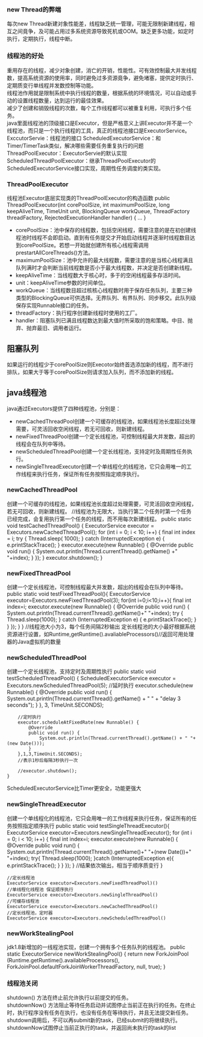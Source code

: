 ### new Thread的弊端
每次new Thread新建对象性能差，线程缺乏统一管理，可能无限制新建线程，相互之间竟争，及可能占用过多系统资源导致死机或OOM。缺乏更多功能，如定时执行，定期执行，线程中断。
### 线程池的好处
重用存在的线程，减少对象创建，消亡的开销，性能性。可有效控制最大并发线程数，提高系统资源的使用率，同时避免过多资源竟争，避免堵塞，提供定时执行、定期质变行单线程并发数控制等功能。  
线程池作用就是限制系统中执行线程的数量，根据系统的环境情况，可以自动或手动的设置线程数量，达到运行的最佳效果。  
减少了创建和销毁线程的次数，每个工作线程都可以被重复利用，可执行多个任务。  
java里面线程池的顶级接口是Executor，但是严格意义上讲Executor并不是一个线程池，而只是一个执行线程的工具，真正的线程池接口是ExecutorService。  
ExccutorServie：线程池的接口
ScheduledExecutorService：和Timer/TimerTask类似，解决哪些需要任务重复执行的问题
ThreadPoolExecutor：ExecutorServie的默认实现
ScheduledThreadPoolExecutor：继承ThreadPoolExecutor的ScheduledExecutorService接口实现，周期性任务调度的类实现。

### ThreadPoolExecutor
线程池Executor底层实现类的ThreadPoolExecutor的构造函数
    public ThreadPoolExecutor(int corePoolSize,
                              int maximumPoolSize,
                              long keepAliveTime,
                              TimeUnit unit,
                              BlockingQueue<Runnable> workQueue,
                              ThreadFactory threadFactory,
                              RejectedExecutionHandler handler) {
       ...
    }
* corePoolSize：池中保存的线程数，包括空闲线程，需要注意的是在初创建线程池时线程不会即启动。直到有任务提交才开始启动线程并逐渐时线程数目达到corePoolSize。若想一开始就创建所有核心线程需调用prestartAllCoreThreads()方法。  
* maximumPoolSize：池中允许的最大线程数，需要注意的是当核心线程满且队列满时才会判断当前线程数是否小于最大线程数，并决定是否创建新线程。
* keepAliveTime：当线程数大于核心时，多于的空闲线程最多存活时间。
* unit：keepAliveTime参数的时间单位。
* workQueue：当线程数目超过核核心线程数时用于保存任务队列，主要三种类型的BlockingQueue可供选择。无界队列、有界队列、同步移交。此队列级保存实现Runnable接口的任务。
* threadFactory：执行程序创建新线程时使用的工厂。
* handler：阻塞队列已满且线程数达到最大值时所采取的饱和策略。中目、抛弃、抛弃最旧、调用者运行。

## 阻塞队列
如果运行的线程少于corePoolSize则Execotor始终首选添加新的线程，而不进行排队，如果大于等于corePoolSize则请求加入队列，而不添加新的线程。

## java线程池
java通过Executors提供了四种线程池，分别是：
* newCachedThreadPool创建一个可缓存的线程池，如果线程池长度超过处理需要，可灵活回收空闲线程，若无可回收，则新建线程。
* newFixedThreadPool创建一个定长线程池，可控制线程最大并发数，超出的线程会在队列中等待。
* newScheduledThreadPool创建一个定长线程池，支持定时及周期性任务执行。
* newSingleThreadExecutor创建一个单线程化的线程池，它只会用唯一的工作线程来执行任务，保证所有任务按照指定顺序执行。

### newCachedThreadPool
创建一个可缓存的线程池，如果线程池长度超过处理需要，可灵活回收空闲线程，若无可回收，则新建线程。
    //线程池为无限大，当执行第二个任务时第一个任务已经完成，会复用执行第一个任务的线程，而不用每次新建线程。
    public static void testCachedThreadPool() {
        ExecutorService executor = Executors.newCachedThreadPool();
        for (int i = 0; i < 10; i++) {
            final int index = i;
            try {
                Thread.sleep(  1000);
            } catch (InterruptedException e) {
                e.printStackTrace();
            }
            executor.execute(new Runnable() {
                @Override
                public void run() {
                    System.out.println(Thread.currentThread().getName() +" "+index);
                }
            });
        }
        executor.shutdown();
    }
### newFixedThreadPool
创建一个定长线程池，可控制线程最大并发数，超出的线程会在队列中等待。
    public static void testFixedThreadPool(){
        ExecutorService executor=Executors.newFixedThreadPool(3);
        for(int i=0;i<10;i++){
            final int index=i;
            executor.execute(new Runnable() {
                @Override
                public void run() {
                    System.out.println(Thread.currentThread().getName()+" "+index);
                    try {
                        Thread.sleep(1000);
                    } catch (InterruptedException e) {
                        e.printStackTrace();
                    }
                }
            });
        }
    }
    //线程池大小为3，每个任务间隔2秒输出
定长线程池的大小最好根据系统资源进行设置，如Runtime,getRuntime().avaliableProcessors()//返回可用处理器的Java虚拟机的数量
### newScheduledThreadPool
创建一个定长线程池，支持定时及周期性执行
    public static void testScheduledThreadPool() {
        ScheduledExecutorService executor = Executors.newScheduledThreadPool(5);
        //延时执行
        executor.schedule(new Runnable() {
            @Override
            public void run() {
                System.out.println(Thread.currentThread().getName() + "  " + "delay 3 seconds");
            }
        }, 3, TimeUnit.SECONDS);

        //定时执行
        executor.scheduleAtFixedRate(new Runnable() {
            @Override
            public void run() {
                System.out.println(Thread.currentThread().getName() + " "+(new Date()));
            }
        },1,3,TimeUnit.SECONDS);
        //表示1秒后每隔3秒执行一次

        //executor.shutdown();
    }
ScheduledExecutorService比Timer更安全，功能更强大
### newSingleThreadExecutor
创建一个单线程化的线程池，它只会用唯一的工作线程来执行任务，保证所有的任务按照指定顺序执行
    public static void testSingleThreadExecutor(){
        ExecutorService executor=Executors.newSingleThreadExecutor();
        for (int i = 0; i < 10; i++) {
            final int index=i;
            executor.execute(new Runnable() {
                @Override
                public void run() {
                    System.out.println(Thread.currentThread().getName()+" "+(new Date())+" "+index);
                    try{
                        Thread.sleep(1000);
                    }catch (InterruptedException e){
                        e.printStackTrace();
                    }
                }
            });
        }
        //结果依次输出，相当于顺序质变行
    }

    //定长线程池
    ExecutorService executor=Executors.newFixedThreadPool)()
    //单线程化线程池 保证顺序执行
    ExecutorService executor=Executors.newSingleThreadPool()
    //可缓存线程池
    ExecutorService executor=Executors.newCachedThreadPool()
    //定长线程池，定时器
    ExecutorService executor=Executors.newScheduledThreadPool()
### newWorkStealingPool
jdk1.8新增加的一线程池实现，创建一个拥有多个任务队列的线程池。
    public static ExecutorService newWorkStealingPool() {
        return new ForkJoinPool
            (Runtime.getRuntime().availableProcessors(),
             ForkJoinPool.defaultForkJoinWorkerThreadFactory,
             null, true);
    }

### 线程池关闭
shutdown() 方法在终止前允许执行以前提交的任务。  
shutdownNow() 方法阻止等待任务启动并试图停止当前正在执行的任务。在终止时，执行程序没有任务在执行，也没有任务在等待执行，并且无法提交新任务。  
shutdown调用后，不可以再submit新的task，已经submit的将继续执行。  
shutdownNow试图停止当前正执行的task，并返回尚未执行的task的list  



